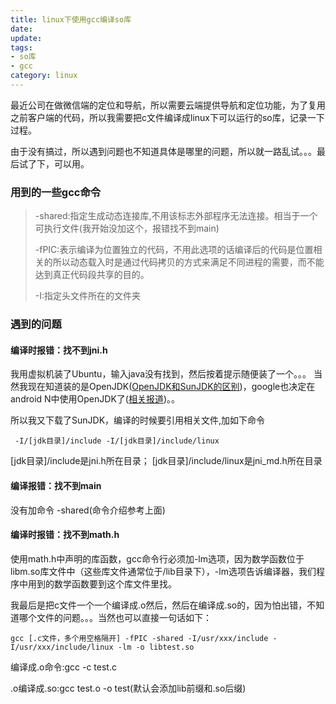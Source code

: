 ```yaml
---
title: linux下使用gcc编译so库
date: 
update:
tags: 
- so库
- gcc
category: linux
---
```

最近公司在做微信端的定位和导航，所以需要云端提供导航和定位功能，为了复用之前客户端的代码，所以我需要把c文件编译成linux下可以运行的so库，记录一下过程。

<!-- more -->
由于没有搞过，所以遇到问题也不知道具体是哪里的问题，所以就一路乱试。。。最后试了下，可以用。

### 用到的一些gcc命令
> -shared:指定生成动态连接库,不用该标志外部程序无法连接。相当于一个可执行文件(我开始没加这个，报错找不到main)
> 
> -fPIC:表示编译为位置独立的代码，不用此选项的话编译后的代码是位置相关的所以动态载入时是通过代码拷贝的方式来满足不同进程的需要，而不能达到真正代码段共享的目的。
> 
> -I:指定头文件所在的文件夹

### 遇到的问题
#### 编译时报错：找不到jni.h
我用虚拟机装了Ubuntu，输入java没有找到，然后按着提示随便装了一个。。。
当然我现在知道装的是OpenJDK([OpenJDK和SunJDK的区别](https://www.zhihu.com/question/19646618))，google也决定在android N中使用OpenJDK了([相关报道](http://www.infoq.com/cn/news/2016/01/android-openjdk))。。

所以我又下载了SunJDK，编译的时候要引用相关文件,加如下命令

	 -I/[jdk目录]/include -I/[jdk目录]/include/linux
[jdk目录]/include是jni.h所在目录；
[jdk目录]/include/linux是jni_md.h所在目录
#### 编译报错：找不到main
没有加命令 -shared(命令介绍参考上面)
		
#### 编译时报错：找不到math.h
使用math.h中声明的库函数，gcc命令行必须加-lm选项，因为数学函数位于libm.so库文件中（这些库文件通常位于/lib目录下），-lm选项告诉编译器，我们程序中用到的数学函数要到这个库文件里找。

我最后是把c文件一个一个编译成.o然后，然后在编译成.so的，因为怕出错，不知道哪个文件的问题。。。当然也可以直接一句话如下：

	gcc [.c文件，多个用空格隔开] -fPIC -shared -I/usr/xxx/include -I/usr/xxx/include/linux -lm -o libtest.so
	
编译成.o命令:gcc -c test.c

.o编译成.so:gcc test.o -o test(默认会添加lib前缀和.so后缀)